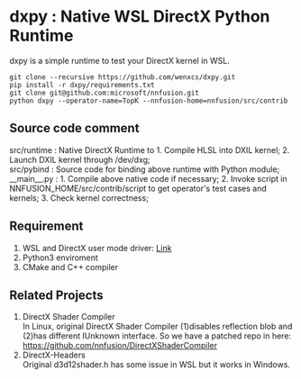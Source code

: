 # dxpy : Native WSL DirectX Python Runtime
dxpy is a simple runtime to test your DirectX kernel in WSL.    
```shell
git clone --recursive https://github.com/wenxcs/dxpy.git
pip install -r dxpy/requirements.txt
git clone git@github.com:microsoft/nnfusion.git
python dxpy --operator-name=TopK --nnfusion-home=nnfusion/src/contrib
```
## Source code comment
src/runtime : Native DirectX Runtime to 1. Compile HLSL into DXIL kernel; 2. Launch DXIL kernel through /dev/dxg;   
src/pybind : Source code for binding above runtime with Python module;   
\_\_main\_\_.py : 1. Compile above native code if necessary; 2. Invoke script in NNFUSION_HOME/src/contrib/script to get operator's test cases and kernels; 3. Check kernel correctness;   

## Requirement
1. WSL and DirectX user mode driver: [Link](https://devblogs.microsoft.com/directx/directx-heart-linux/)
2. Python3 enviroment
3. CMake and C++ compiler

## Related Projects
1. DirectX Shader Compiler   
In Linux, original DirectX Shader Compiler (1)disables reflection blob and (2)has different IUnknown interface. So we have a patched repo in here: https://github.com/nnfusion/DirectXShaderCompiler
2. DirectX-Headers   
Original d3d12shader.h has some issue in WSL but it works in Windows.
